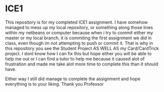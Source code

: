 # ICE1
This repository is for my completed ICE1 assignment. I have somehow managed to mess up my local repository, or something along those lines within my 
netbeans or computer because when i try to commit either my master or my local branch, it is commiting the first assignment we did in class, even though im
not attempting to push or commit it. That is why in this repository you see the Student Project AS WELL AS my Card/CardTrick project. I dont know how I can
fix this but hope either you will be able to help me out or I can find a tutor to help me because it caused alot of frustration and made me take alot more 
time to complete this than it should have. 

Either way I still did manage to complete the assignment and hope everything is to your liking. Thank you Professor
